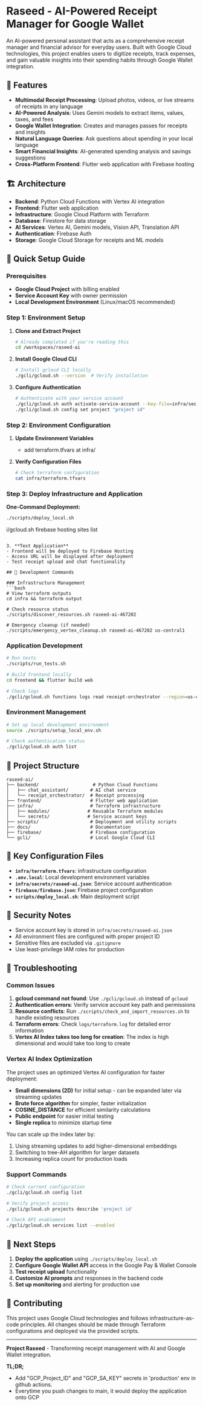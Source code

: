 # Raseed - AI-Powered Receipt Manager for Google Wallet

An AI-powered personal assistant that acts as a comprehensive receipt manager and financial advisor for everyday users. Built with Google Cloud technologies, this project enables users to digitize receipts, track expenses, and gain valuable insights into their spending habits through Google Wallet integration.

## 🌟 Features

- **Multimodal Receipt Processing**: Upload photos, videos, or live streams of receipts in any language
- **AI-Powered Analysis**: Uses Gemini models to extract items, values, taxes, and fees
- **Google Wallet Integration**: Creates and manages passes for receipts and insights
- **Natural Language Queries**: Ask questions about spending in your local language
- **Smart Financial Insights**: AI-generated spending analysis and savings suggestions
- **Cross-Platform Frontend**: Flutter web application with Firebase hosting

## 🏗️ Architecture

- **Backend**: Python Cloud Functions with Vertex AI integration
- **Frontend**: Flutter web application
- **Infrastructure**: Google Cloud Platform with Terraform
- **Database**: Firestore for data storage
- **AI Services**: Vertex AI, Gemini models, Vision API, Translation API
- **Authentication**: Firebase Auth
- **Storage**: Google Cloud Storage for receipts and ML models

## 🚀 Quick Setup Guide

### Prerequisites

- **Google Cloud Project** with billing enabled
- **Service Account Key** with owner permission
- **Local Development Environment** (Linux/macOS recommended)

### Step 1: Environment Setup

1. **Clone and Extract Project**
   ```bash
   # Already completed if you're reading this
   cd /workspaces/raseed-ai
   ```

2. **Install Google Cloud CLI**
   ```bash
   # Install gcloud CLI locally
   ./gcli/gcloud.sh --version  # Verify installation
   ```

3. **Configure Authentication**
   ```bash
   # Authenticate with your service account
   ./gcli/gcloud.sh auth activate-service-account --key-file=infra/secrets/raseed-ai.json
   ./gcli/gcloud.sh config set project "project id"
   ```

### Step 2: Environment Configuration

1. **Update Environment Variables**
   - add terraform.tfvars at infra/

2. **Verify Configuration Files**
   ```bash
   # Check terraform configuration
   cat infra/terraform.tfvars
   ```

### Step 3: Deploy Infrastructure and Application

**One-Command Deployment:**
```bash
./scripts/deploy_local.sh
```
i/gcloud.sh firebase hosting sites list
   ```

3. **Test Application**
   - Frontend will be deployed to Firebase Hosting
   - Access URL will be displayed after deployment
   - Test receipt upload and chat functionality

## 🔧 Development Commands

### Infrastructure Management
```bash
# View terraform outputs
cd infra && terraform output

# Check resource status
./scripts/discover_resources.sh raseed-ai-467202

# Emergency cleanup (if needed)
./scripts/emergency_vertex_cleanup.sh raseed-ai-467202 us-central1
```

### Application Development
```bash
# Run tests
./scripts/run_tests.sh

# Build frontend locally
cd frontend && flutter build web

# Check logs
./gcli/gcloud.sh functions logs read receipt-orchestrator --region=us-central1
```

### Environment Management
```bash
# Set up local development environment
source ./scripts/setup_local_env.sh

# Check authentication status
./gcli/gcloud.sh auth list
```

## 📁 Project Structure

```
raseed-ai/
├── backend/                    # Python Cloud Functions
│   ├── chat_assistant/        # AI chat service
│   └── receipt_orchestrator/  # Receipt processing
├── frontend/                  # Flutter web application
├── infra/                     # Terraform infrastructure
│   ├── modules/              # Reusable Terraform modules
│   └── secrets/              # Service account keys
├── scripts/                   # Deployment and utility scripts
├── docs/                      # Documentation
├── firebase/                  # Firebase configuration
└── gcli/                      # Local Google Cloud CLI
```

## 🎯 Key Configuration Files

- **`infra/terraform.tfvars`**: infrastructure configuration
- **`.env.local`**: Local development environment variables  
- **`infra/secrets/raseed-ai.json`**: Service account authentication
- **`firebase/firebase.json`**: Firebase project configuration
- **`scripts/deploy_local.sh`**: Main deployment script

## 🔐 Security Notes

- Service account key is stored in `infra/secrets/raseed-ai.json`
- All environment files are configured with proper project ID
- Sensitive files are excluded via `.gitignore`
- Use least-privilege IAM roles for production

## 🐛 Troubleshooting

### Common Issues

1. **gcloud command not found**: Use `./gcli/gcloud.sh` instead of `gcloud`
2. **Authentication errors**: Verify service account key path and permissions
3. **Resource conflicts**: Run `./scripts/check_and_import_resources.sh` to handle existing resources
4. **Terraform errors**: Check `logs/terraform.log` for detailed error information
5. **Vertex AI Index takes too long for creation**: The index is high dimensional and would take too long to create

### Vertex AI Index Optimization

The project uses an optimized Vertex AI configuration for faster deployment:
- **Small dimensions (2D)** for initial setup - can be expanded later via streaming updates
- **Brute force algorithm** for simpler, faster initialization  
- **COSINE_DISTANCE** for efficient similarity calculations
- **Public endpoint** for easier initial testing
- **Single replica** to minimize startup time

You can scale up the index later by:
1. Using streaming updates to add higher-dimensional embeddings
2. Switching to tree-AH algorithm for larger datasets
3. Increasing replica count for production loads

### Support Commands
```bash
# Check current configuration
./gcli/gcloud.sh config list

# Verify project access
./gcli/gcloud.sh projects describe 'project id'

# Check API enablement
./gcli/gcloud.sh services list --enabled
```

## 📖 Next Steps

1. **Deploy the application** using `./scripts/deploy_local.sh`
2. **Configure Google Wallet API** access in the Google Pay & Wallet Console
3. **Test receipt upload** functionality
4. **Customize AI prompts** and responses in the backend code
5. **Set up monitoring** and alerting for production use


## 🤝 Contributing

This project uses Google Cloud technologies and follows infrastructure-as-code principles. All changes should be made through Terraform configurations and deployed via the provided scripts.

---

**Project Raseed** - Transforming receipt management with AI and Google Wallet integration.

**TL;DR;**
- Add "GCP_Project_ID" and "GCP_SA_KEY" secrets in 'production' env in github actions.
- Everytime you push changes to main, it would deploy the application onto GCP